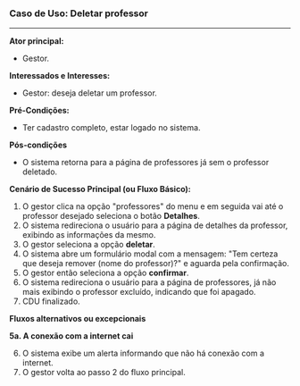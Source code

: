 ### Caso de Uso: Deletar professor
---
**Ator principal:** 
- Gestor.

**Interessados e Interesses:**
- Gestor: deseja deletar um professor.

**Pré-Condições:**
- Ter cadastro completo, estar logado no sistema.

**Pós-condições**
-  O sistema retorna para a página de professores já sem o professor deletado.

**Cenário de Sucesso Principal (ou Fluxo Básico):**

1. O gestor clica na opção "professores" do menu e em seguida vai até o professor desejado seleciona o botão **Detalhes**. 
2. O sistema redireciona o usuário para a página de detalhes da professor, exibindo as informações da mesmo.
3. O gestor seleciona a opção **deletar**.
4. O sistema abre um formulário modal com a mensagem: "Tem certeza que deseja remover (nome do professor)?" e aguarda pela confirmação.
5. O gestor então seleciona a opção **confirmar**.
6. O sistema redireciona o usuário para a página de professores, já não mais exibindo o professor excluído, indicando que foi apagado.
7. CDU finalizado.

**Fluxos alternativos ou excepcionais**

**5a. A conexão com a internet cai**

6. O sistema exibe um alerta informando que não há conexão com a internet.
7. O gestor volta ao passo 2 do fluxo principal.